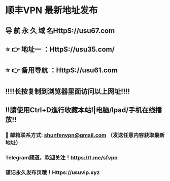 # 顺丰VPN 最新地址发布 
## 导 航 永 久 域 名HttpS://usu67.com
## ⭐️ 👉 地址一 ：HttpS://usu35.com/
## ⭐️ 👉 备用导航 ：HttpS://usu61.com
## ‼️‼️长按复制到浏览器里面访问以上网址‼️‼️
## ‼️請使用Ctrl+D進行收藏本站!|电脑/Ipad/手机在线播放‼️
### 📧 邮箱联系方式: shunfenvpn@gmail.com （发送任意内容获取最新地址）
### Telegram频道，欢迎关注！https://t.me/sfvpn
### 谨记永久发布页哦！Https://usuvip.xyz
